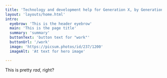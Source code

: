 ```yaml
---
title: 'Technology and development help for Generation X, by Generation X'
layout: 'layouts/home.html'
intro:
  eyebrow: 'This is the header eyebrow'
  main: 'This is the page title'
  summary: 'summary'
  buttonText: 'button text for "work"'
  buttonUrl: '/work'
  image: 'https://picsum.photos/id/237/1200'
  imageAlt: 'At text for hero image'

---
```


This is pretty _rad_, right?